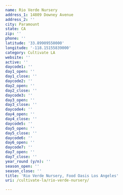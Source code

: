 ```yaml
---
name: Rio Verde Nursery
address_1: 14809 Downey Avenue
address_2: ''
city: Paramount
state: CA
zip: ''
phone: ''
latitude: '33.89909550000'
longitude: '-118.15155839000'
category: Cultivate LA
website: ''
active: ''
daycode1: ''
day1_open: ''
day1_close: ''
daycode2: ''
day2_open: ''
day2_close: ''
daycode3: ''
day3_open: ''
day3_close: ''
daycode4: ''
day4_open: ''
day4_close: ''
daycode5: ''
day5_open: ''
day5_close: ''
daycode6: ''
day6_open: ''
daycode7: ''
day7_open: ''
day7_close: ''
year_round (y/n): ''
season_open: ''
season_close: ''
title: 'Rio Verde Nursery, Food Oasis Los Angeles'
uri: /cultivate-la/rio-verde-nursery/

---
```

